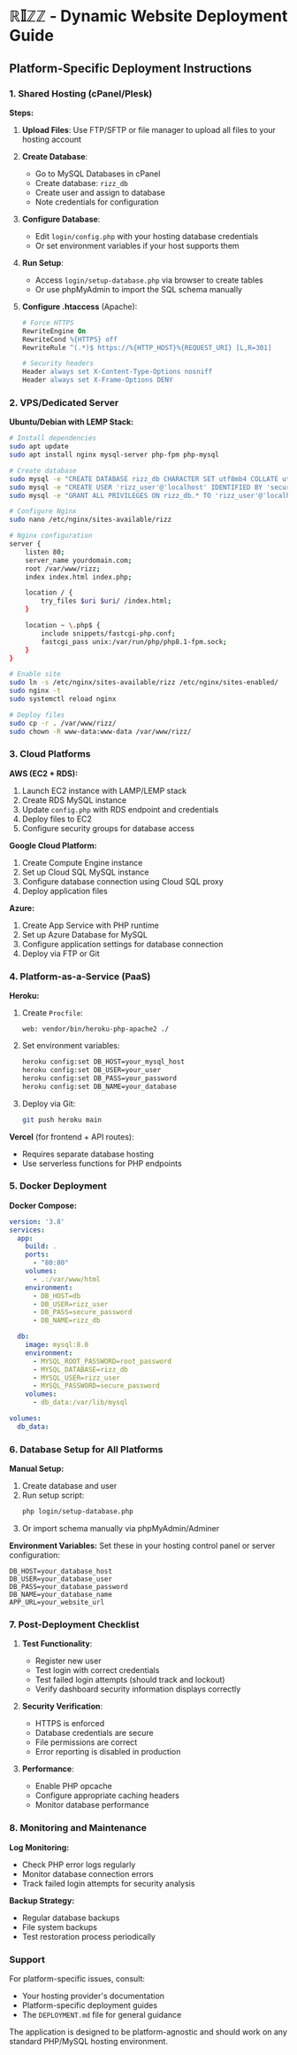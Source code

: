# ℝ𝕀ℤℤ - Dynamic Website Deployment Guide

## Platform-Specific Deployment Instructions

### 1. Shared Hosting (cPanel/Plesk)

**Steps:**
1. **Upload Files**: Use FTP/SFTP or file manager to upload all files to your hosting account
2. **Create Database**:
   - Go to MySQL Databases in cPanel
   - Create database: `rizz_db`
   - Create user and assign to database
   - Note credentials for configuration

3. **Configure Database**:
   - Edit `login/config.php` with your hosting database credentials
   - Or set environment variables if your host supports them

4. **Run Setup**:
   - Access `login/setup-database.php` via browser to create tables
   - Or use phpMyAdmin to import the SQL schema manually

5. **Configure .htaccess** (Apache):
   ```apache
   # Force HTTPS
   RewriteEngine On
   RewriteCond %{HTTPS} off
   RewriteRule ^(.*)$ https://%{HTTP_HOST}%{REQUEST_URI} [L,R=301]
   
   # Security headers
   Header always set X-Content-Type-Options nosniff
   Header always set X-Frame-Options DENY
   ```

### 2. VPS/Dedicated Server

**Ubuntu/Debian with LEMP Stack:**

```bash
# Install dependencies
sudo apt update
sudo apt install nginx mysql-server php-fpm php-mysql

# Create database
sudo mysql -e "CREATE DATABASE rizz_db CHARACTER SET utf8mb4 COLLATE utf8mb4_unicode_ci;"
sudo mysql -e "CREATE USER 'rizz_user'@'localhost' IDENTIFIED BY 'secure_password';"
sudo mysql -e "GRANT ALL PRIVILEGES ON rizz_db.* TO 'rizz_user'@'localhost';"

# Configure Nginx
sudo nano /etc/nginx/sites-available/rizz

# Nginx configuration
server {
    listen 80;
    server_name yourdomain.com;
    root /var/www/rizz;
    index index.html index.php;

    location / {
        try_files $uri $uri/ /index.html;
    }

    location ~ \.php$ {
        include snippets/fastcgi-php.conf;
        fastcgi_pass unix:/var/run/php/php8.1-fpm.sock;
    }
}

# Enable site
sudo ln -s /etc/nginx/sites-available/rizz /etc/nginx/sites-enabled/
sudo nginx -t
sudo systemctl reload nginx

# Deploy files
sudo cp -r . /var/www/rizz/
sudo chown -R www-data:www-data /var/www/rizz/
```

### 3. Cloud Platforms

**AWS (EC2 + RDS):**
1. Launch EC2 instance with LAMP/LEMP stack
2. Create RDS MySQL instance
3. Update `config.php` with RDS endpoint and credentials
4. Deploy files to EC2
5. Configure security groups for database access

**Google Cloud Platform:**
1. Create Compute Engine instance
2. Set up Cloud SQL MySQL instance
3. Configure database connection using Cloud SQL proxy
4. Deploy application files

**Azure:**
1. Create App Service with PHP runtime
2. Set up Azure Database for MySQL
3. Configure application settings for database connection
4. Deploy via FTP or Git

### 4. Platform-as-a-Service (PaaS)

**Heroku:**
1. Create `Procfile`:
   ```
   web: vendor/bin/heroku-php-apache2 ./
   ```

2. Set environment variables:
   ```bash
   heroku config:set DB_HOST=your_mysql_host
   heroku config:set DB_USER=your_user
   heroku config:set DB_PASS=your_password
   heroku config:set DB_NAME=your_database
   ```

3. Deploy via Git:
   ```bash
   git push heroku main
   ```

**Vercel** (for frontend + API routes):
- Requires separate database hosting
- Use serverless functions for PHP endpoints

### 5. Docker Deployment

**Docker Compose:**
```yaml
version: '3.8'
services:
  app:
    build: .
    ports:
      - "80:80"
    volumes:
      - .:/var/www/html
    environment:
      - DB_HOST=db
      - DB_USER=rizz_user
      - DB_PASS=secure_password
      - DB_NAME=rizz_db

  db:
    image: mysql:8.0
    environment:
      - MYSQL_ROOT_PASSWORD=root_password
      - MYSQL_DATABASE=rizz_db
      - MYSQL_USER=rizz_user
      - MYSQL_PASSWORD=secure_password
    volumes:
      - db_data:/var/lib/mysql

volumes:
  db_data:
```

### 6. Database Setup for All Platforms

**Manual Setup:**
1. Create database and user
2. Run setup script:
   ```bash
   php login/setup-database.php
   ```
3. Or import schema manually via phpMyAdmin/Adminer

**Environment Variables:**
Set these in your hosting control panel or server configuration:
```
DB_HOST=your_database_host
DB_USER=your_database_user
DB_PASS=your_database_password
DB_NAME=your_database_name
APP_URL=your_website_url
```

### 7. Post-Deployment Checklist

1. **Test Functionality**:
   - Register new user
   - Test login with correct credentials
   - Test failed login attempts (should track and lockout)
   - Verify dashboard security information displays correctly

2. **Security Verification**:
   - HTTPS is enforced
   - Database credentials are secure
   - File permissions are correct
   - Error reporting is disabled in production

3. **Performance**:
   - Enable PHP opcache
   - Configure appropriate caching headers
   - Monitor database performance

### 8. Monitoring and Maintenance

**Log Monitoring:**
- Check PHP error logs regularly
- Monitor database connection errors
- Track failed login attempts for security analysis

**Backup Strategy:**
- Regular database backups
- File system backups
- Test restoration process periodically

### Support

For platform-specific issues, consult:
- Your hosting provider's documentation
- Platform-specific deployment guides
- The `DEPLOYMENT.md` file for general guidance

The application is designed to be platform-agnostic and should work on any standard PHP/MySQL hosting environment.
